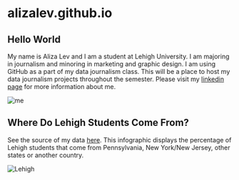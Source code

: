 # alizalev.github.io

## Hello World

My name is Aliza Lev and I am a student at Lehigh University. I am  majoring in journalism and minoring in marketing and graphic design. I am using GitHub as a part of my data journalism class. This will be a place to host my data journalism projects throughout the semester. 
Please visit my [linkedin page](https://www.linkedin.com/in/aliza-lev/) for more information about me.

![me](https://github.com/alizalev/alizalev.github.io/blob/main/lev_headshot.jpg?raw=true)

## Where Do Lehigh Students Come From?
See the source of my data [here](https://oirsa.lehigh.edu/sites/oirsa.lehigh.edu/files/LUprofile_2020.pdf). 
This infographic displays the percentage of Lehigh students that come from Pennsylvania, New York/New Jersey, other states or another country.

![Lehigh](https://github.com/alizalev/alizalev.github.io/blob/main/LehighStats.png?raw=true)
